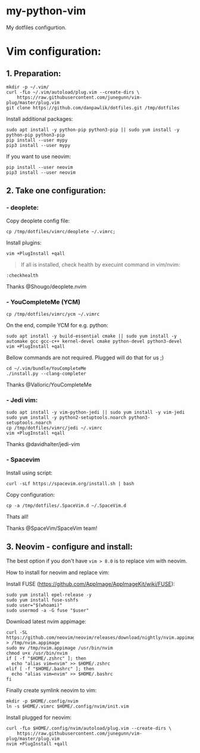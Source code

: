# my-python-vim
My dotfiles configurtion.

# Vim configuration:

## 1. Preparation:
```
mkdir -p ~/.vim/
curl -fLo ~/.vim/autoload/plug.vim --create-dirs \
    https://raw.githubusercontent.com/junegunn/vim-plug/master/plug.vim
git clone https://github.com/danpawlik/dotfiles.git /tmp/dotfiles
```

Install additional packages:
```
sudo apt install -y python-pip python3-pip || sudo yum install -y python-pip python3-pip
pip install --user mypy
pip3 install --user mypy
```

If you want to use neovim:
```
pip install --user neovim
pip3 install --user neovim
```

## 2. Take one configuration:

### - deoplete:

Copy deoplete config file:
```
cp /tmp/dotfiles/vimrc/deoplete ~/.vimrc;
```
Install plugins:
```
vim +PlugInstall +qall
```

> If all is installed, check health by execuint command in vim/nvim:
```
:checkhealth
```
Thanks @Shougo/deoplete.nvim

### - YouCompleteMe (YCM)

```
cp /tmp/dotfiles/vimrc/ycm ~/.vimrc
```

On the end, compile YCM for e.g. python:
```
sudo apt install -y build-essential cmake || sudo yum install -y automake gcc gcc-c++ kernel-devel cmake python-devel python3-devel
vim +PlugInstall +qall
```
Bellow commands are not required. Plugged will do that for us ;)
```
cd ~/.vim/bundle/YouCompleteMe
./install.py --clang-completer
```
Thanks @Valloric/YouCompleteMe


### - Jedi vim:
```
sudo apt install -y vim-python-jedi || sudo yum install -y vim-jedi
sudo yum install -y python2-setuptools.noarch python3-setuptools.noarch
cp /tmp/dotfiles/vimrc/jedi ~/.vimrc
vim +PlugInstall +qall
```
Thanks @davidhalter/jedi-vim


### - Spacevim

Install using script:
```
curl -sLf https://spacevim.org/install.sh | bash
```

Copy configuration:
```
cp -a /tmp/dotfiles/.SpaceVim.d ~/.SpaceVim.d
```

Thats all!

Thanks @SpaceVim/SpaceVim team!


## 3. Neovim - configure and install:
The best option if you don't have `vim > 8.0` is to
replace vim with neovim.

How to install for neovim and replace vim:

Install FUSE (https://github.com/AppImage/AppImageKit/wiki/FUSE):
```
sudo yum install epel-release -y
sudo yum install fuse-sshfs
sudo user="$(whoami)"
sudo usermod -a -G fuse "$user"
```

Download latest nvim appimage:
```
curl -SL https://github.com/neovim/neovim/releases/download/nightly/nvim.appimage > /tmp/nvim.appimage
sudo mv /tmp/nvim.appimage /usr/bin/nvim
chmod u+x /usr/bin/nvim
if [ -f "$HOME/.zshrc" ]; then
  echo "alias vim=nvim" >> $HOME/.zshrc
elif [ -f "$HOME/.bashrc" ]; then
  echo "alias vim=nvim" >> $HOME/.bashrc
fi
```

Finally create symlink neovim to vim:
```
mkdir -p $HOME/.config/nvim
ln -s $HOME/.vimrc $HOME/.config/nvim/init.vim
```

Install plugged for neovim:
```
curl -fLo $HOME/.config/nvim/autoload/plug.vim --create-dirs \
    https://raw.githubusercontent.com/junegunn/vim-plug/master/plug.vim
nvim +PlugInstall +qall
```
